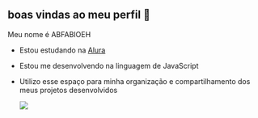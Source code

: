 ## boas vindas ao meu perfil 💙

Meu nome é ABFABIOEH 

- Estou estudando na [Alura](https://www.alura.com.br)
- Estou me desenvolvendo na linguagem de JavaScript
- Utilizo esse espaço para minha  organização e compartilhamento dos meus projetos desenvolvidos

  ![](https://media1.tenor.com/m/e-ttxLHcNZEAAAAC/luffy-smiling.gif)
